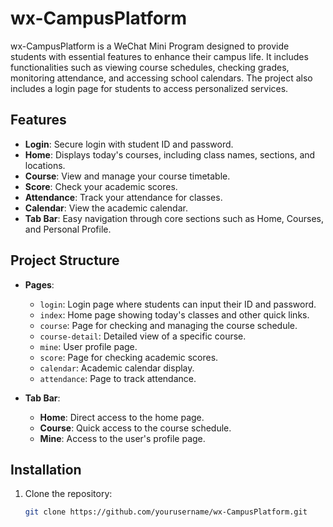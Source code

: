 # wx-CampusPlatform

wx-CampusPlatform is a WeChat Mini Program designed to provide students with essential features to enhance their campus life. It includes functionalities such as viewing course schedules, checking grades, monitoring attendance, and accessing school calendars. The project also includes a login page for students to access personalized services.

## Features

- **Login**: Secure login with student ID and password.
- **Home**: Displays today's courses, including class names, sections, and locations.
- **Course**: View and manage your course timetable.
- **Score**: Check your academic scores.
- **Attendance**: Track your attendance for classes.
- **Calendar**: View the academic calendar.
- **Tab Bar**: Easy navigation through core sections such as Home, Courses, and Personal Profile.

## Project Structure

- **Pages**:
  - `login`: Login page where students can input their ID and password.
  - `index`: Home page showing today's classes and other quick links.
  - `course`: Page for checking and managing the course schedule.
  - `course-detail`: Detailed view of a specific course.
  - `mine`: User profile page.
  - `score`: Page for checking academic scores.
  - `calendar`: Academic calendar display.
  - `attendance`: Page to track attendance.

- **Tab Bar**:
  - **Home**: Direct access to the home page.
  - **Course**: Quick access to the course schedule.
  - **Mine**: Access to the user's profile page.

## Installation

1. Clone the repository:
   ```bash
   git clone https://github.com/yourusername/wx-CampusPlatform.git
